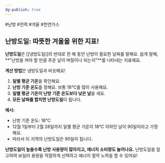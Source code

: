 ```yaml
---
dg-publish: true
---
```

#난방 #전력 #겨울 #천연가스 


## 난방도일: 따뜻한 겨울을 위한 지표!

**난방도일**은 [[냉방도일]]의 반대로 한 해 동안 난방이 필요한 날짜를 말해요. 쉽게 말해, **"난방을 켜야 할 만큼 추운 날이 며칠이나 되는지"**를 나타내는 지표예요.

**계산 방법**은 냉방도일과 비슷해요!

1. **일별 평균 기온**을 확인해요.
2. **난방 기준 온도**를 정해요. 보통 18℃를 많이 사용해요.
3. **일별 평균 기온이 난방 기준 온도보다 낮은 날**을 세요.
4. **모든 날짜를 합치면 난방도일**이 됩니다.

**예시:**

- 난방 기준 온도: 18℃
- 12월 1일부터 2월 28일까지 일별 평균 기온이 18℃ 이하인 날이 90일이라고 가정해요.
- 따라서 이 지역의 난방도일은 90일이 됩니다.

**난방도일이 높을수록 난방 사용량이 많아지고, 에너지 소비량도 늘어나요.** 난방도일을 참고하여 보일러 용량을 적절하게 선택하고 에너지 절약 노력을 할 수 있어요!